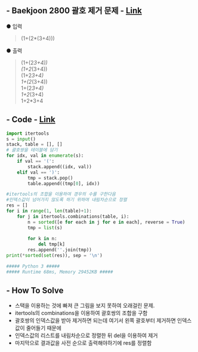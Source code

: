 ## - Baekjoon 2800 괄호 제거 문제 - [Link](https://www.acmicpc.net/problem/2800)
● 입력  
> (1+(2*(3+4))) 

● 출력
> (1+(2*3+4))  
(1+2*(3+4))  
(1+2*3+4)  
1+(2*(3+4))  
1+(2*3+4)  
1+2*(3+4)  
1+2*3+4

## - Code - [Link](https://github.com/imtaesuu/AlgorithmPractice_with_Python/blob/main/Stack_and_Queue/Baekjoon_2800/Baekjoon_2800.py)

```python
import itertools
s = input()
stack, table = [], []
# 괄호쌍을 테이블에 담기
for idx, val in enumerate(s):
    if val == '(':
        stack.append((idx, val))
    elif val == ')':
        tmp = stack.pop()
        table.append((tmp[0], idx))

#itertools의 조합을 이용하여 경우의 수를 구한다음 
#인덱스값이 넘어가지 않도록 하기 위하여 내림차순으로 정렬
res = []
for i in range(1, len(table)+1):
    for j in itertools.combinations(table, i):
        n = sorted([e for each in j for e in each], reverse = True)
        tmp = list(s)
        
        for k in n:
            del tmp[k]
        res.append(''.join(tmp))
print(*sorted(set(res)), sep = '\n')

##### Python 3 #####
##### Runtime 68ms, Memory 29452KB #####
```

## - **How To Solve**
- 스택을 이용하는 것에 빠져 큰 그림을 보지 못하여 오래걸린 문제.
- itertools의 combinations을 이용하여 괄호쌍의 조합을 구함
- 괄호쌍의 인덱스값을 받아 제거하면 되는데 여기서 왼쪽 괄호부터 제거하면 인덱스값이 줄어들기 때문에
- 인덱스값의 리스트를 내림차순으로 정렬한 뒤 del을 이용하여 제거
- 마지막으로 결과값을 사전 순으로 출력해야하기에 res를 정렬함